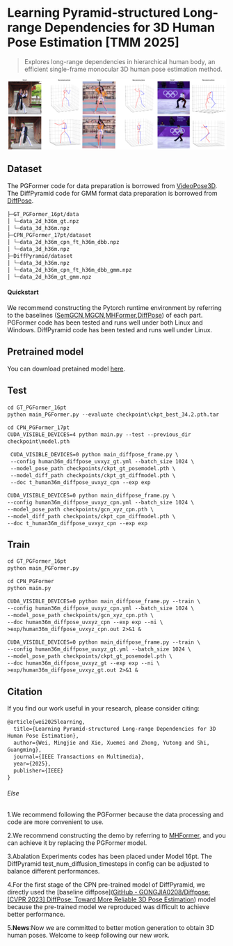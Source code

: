 # Learning Pyramid-structured Long-range Dependencies for 3D Human Pose Estimation [TMM 2025]

> Explores long-range dependencies in hierarchical human body, an efficient single-frame monocular 3D human pose estimation method. 

![vis.png](figure/vis.png)

## Dataset

The PGFormer code for data preparation is borrowed from [VideoPose3D](https://github.com/facebookresearch/VideoPose3D). The DiffPyramid code for GMM format data preparation is borrowed from [DiffPose](https://github.com/GONGJIA0208/Diffpose).

```
├─GT_PGFormer_16pt/data
│ └─data_2d_h36m_gt.npz
│ └─data_3d_h36m.npz
├─CPN_PGFormer_17pt/dataset
│ └─data_2d_h36m_cpn_ft_h36m_dbb.npz
│ └─data_3d_h36m.npz
├─DiffPyramid/dataset
│ └─data_3d_h36m.npz
│ └─data_2d_h36m_cpn_ft_h36m_dbb_gmm.npz
│ └─data_2d_h36m_gt_gmm.npz
```

#### Quickstart

We recommend constructing the Pytorch runtime environment by referring to the baselines ([SemGCN](https://github.com/garyzhao/SemGCN),[MGCN](https://github.com/ZhimingZo/Modulated-GCN),[MHFormer](https://github.com/Vegetebird/MHFormer),[DiffPose](https://github.com/GONGJIA0208/Diffpose)) of each part. PGFormer code has been tested and runs well under both Linux and Windows. DiffPyramid code has been tested and runs well under Linux.

## Pretrained model

You can download pretained model [here](https://drive.google.com/drive/folders/1DspzL3GWH2nJ_4aGFHnlcPN9N1bLxzum?usp=sharing).

## Test

```
cd GT_PGFormer_16pt
python main_PGFormer.py --evaluate checkpoint\ckpt_best_34.2.pth.tar
```

```
cd CPN_PGFormer_17pt
CUDA_VISIBLE_DEVICES=4 python main.py --test --previous_dir checkpoint\model.pth
```

```
 CUDA_VISIBLE_DEVICES=0 python main_diffpose_frame.py \
 --config human36m_diffpose_uvxyz_gt.yml --batch_size 1024 \
 --model_pose_path checkpoints/ckpt_gt_posemodel.pth \
 --model_diff_path checkpoints/ckpt_gt_diffmodel.pth \
 --doc t_human36m_diffpose_uvxyz_cpn --exp exp
```

```
CUDA_VISIBLE_DEVICES=0 python main_diffpose_frame.py \
--config human36m_diffpose_uvxyz_cpn.yml --batch_size 1024 \
--model_pose_path checkpoints/gcn_xyz_cpn.pth \
--model_diff_path checkpoints/ckpt_cpn_diffmodel.pth \
--doc t_human36m_diffpose_uvxyz_cpn --exp exp
```

## Train

```
cd GT_PGFormer_16pt
python main_PGFormer.py
```

```
cd CPN_PGFormer
python main.py
```

```
CUDA_VISIBLE_DEVICES=0 python main_diffpose_frame.py --train \
--config human36m_diffpose_uvxyz_cpn.yml --batch_size 1024 \
--model_pose_path checkpoints/gcn_xyz_cpn.pth \
--doc human36m_diffpose_uvxyz_cpn --exp exp --ni \
>exp/human36m_diffpose_uvxyz_cpn.out 2>&1 & 
```

```
CUDA_VISIBLE_DEVICES=0 python main_diffpose_frame.py --train \
--config human36m_diffpose_uvxyz_gt.yml --batch_size 1024 \
--model_pose_path checkpoints/ckpt_gt_posemodel.pth \
--doc human36m_diffpose_uvxyz_gt --exp exp --ni \
>exp/human36m_diffpose_uvxyz_gt.out 2>&1 & 
```

## Citation

If you find our work useful in your research, please consider citing:

```
@article{wei2025learning,
  title={Learning Pyramid-structured Long-range Dependencies for 3D Human Pose Estimation},
  author={Wei, Mingjie and Xie, Xuemei and Zhong, Yutong and Shi, Guangming},
  journal={IEEE Transactions on Multimedia},
  year={2025},
  publisher={IEEE}
}
```

###### Else

1.We recommend following the PGFormer because the data processing and code are more convenient to use.

2.We recommend constructing the demo by referring to [MHFormer](https://github.com/Vegetebird/MHFormer), and you can achieve it by replacing the PGFormer model.

3.Abalation Experiments codes has been placed under Model 16pt. The DiffPyramid test_num_diffusion_timesteps in config can be adjusted to balance different performances.

4.For the first stage of the CPN pre-trained model of DiffPyramid, we directly used the [baseline diffpose]([GitHub - GONGJIA0208/Diffpose: [CVPR 2023] DiffPose: Toward More Reliable 3D Pose Estimation](https://github.com/GONGJIA0208/Diffpose)) model because the pre-trained model we reproduced was difficult to achieve better performance. 

5.**News**:Now we are committed to better motion generation to obtain 3D human poses. Welcome to keep following our new work.
